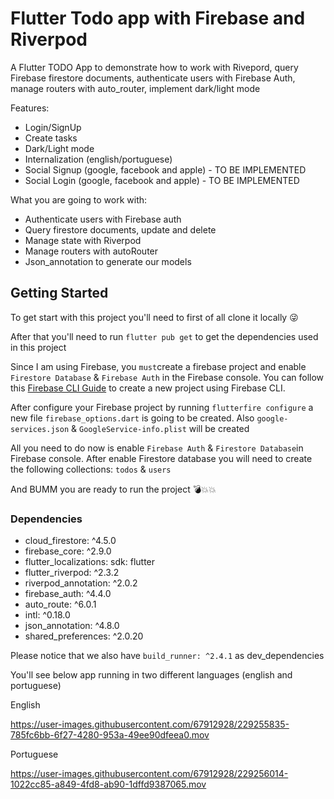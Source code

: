 # Flutter Todo app with Firebase and Riverpod

A Flutter TODO App to demonstrate how to work with Rivepord, query Firebase firestore documents, authenticate users with Firebase Auth, manage routers with auto_router, implement dark/light mode

Features:
- Login/SignUp
- Create tasks
- Dark/Light mode
- Internalization (english/portuguese)
- Social Signup (google, facebook and apple) - TO BE IMPLEMENTED
- Social Login (google, facebook and apple) - TO BE IMPLEMENTED


What you are going to work with:
- Authenticate users with Firebase auth
- Query firestore documents, update and delete
- Manage state with Riverpod
- Manage routers with autoRouter
- Json_annotation to generate our models

## Getting Started

To get start with this project you'll need to first of all clone it locally 😜

After that you'll need to run `flutter pub get` to get the dependencies used in this project

Since I am using Firebase, you `must`create a firebase project and enable `Firestore Database` & `Firebase Auth` in the Firebase console.
You can follow this [Firebase CLI Guide](https://firebase.flutter.dev/docs/cli) to create a new project using Firebase CLI. 

After configure your Firebase project by running `flutterfire configure` a new file `firebase_options.dart` is going to be created. Also `google-services.json` & `GoogleService-info.plist` will be created 

All you need to do now is enable `Firebase Auth` & `Firestore Database`in Firebase console.
After enable Firestore database you will need to create the following collections: `todos` & `users`

And BUMM you are ready to run the project 💣💥💥 

### Dependencies

- cloud_firestore: ^4.5.0
- firebase_core: ^2.9.0
- flutter_localizations:
    sdk: flutter
- flutter_riverpod: ^2.3.2
- riverpod_annotation: ^2.0.2
- firebase_auth: ^4.4.0
- auto_route: ^6.0.1
- intl: ^0.18.0
- json_annotation: ^4.8.0
- shared_preferences: ^2.0.20

Please notice that we also have `build_runner: ^2.4.1` as dev_dependencies

You'll see below app running in two different languages (english and portuguese)


English

https://user-images.githubusercontent.com/67912928/229255835-785fc6bb-6f27-4280-953a-49ee90dfeea0.mov


Portuguese


https://user-images.githubusercontent.com/67912928/229256014-1022cc85-a849-4fd8-ab90-1dffd9387065.mov




